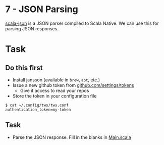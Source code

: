 # 7 - JSON Parsing

[scala-json](https://github.com/MediaMath/scala-json) is a JSON parser compiled to Scala Native. We can use this for parsing JSON responses.

# Task

## Do this first 

* Install jansson (available in `brew`, `apt`, etc.)
* Issue a new github token from [github.com/settings/tokens](https://github.com/settings/tokens)
  * Give it access to read your repos
* Store the token in your configuration file

```
$ cat ~/.config/tws/tws.conf
authentication_token=my-token
```

## Task

* Parse the JSON response. Fill in the blanks in [Main.scala](app/src/main/scala/com/tapad/app/Main.scala)

